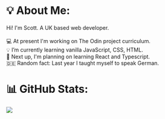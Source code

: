 # 💡 About Me:

Hi! I'm Scott. A UK based web developer.
<br>
<br>
💻 At present I'm working on The Odin project curriculum.
<br>
💡 I’m currently learning vanilla JavaScript, CSS, HTML.
<br>
🚀 Next up, I'm planning on learning React and Typescript.
<br>
🇩🇪 Random fact: Last year I taught myself to speak German.
<br>

# 📊 GitHub Stats:

![](https://github-readme-streak-stats.herokuapp.com/?user=scottwright-io&theme=onedark&hide_border=false)

